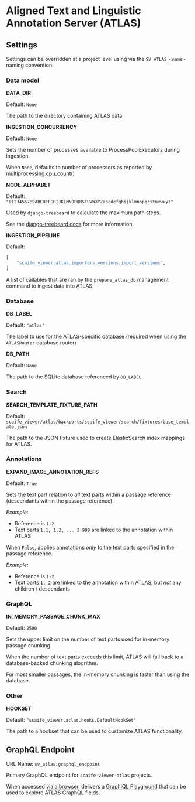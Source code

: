 # Aligned Text and Linguistic Annotation Server (ATLAS)

## Settings

Settings can be overridden at a project level using via the `SV_ATLAS_<name>`
naming convention.

### Data model

**DATA_DIR**

Default: `None`

The path to the directory containing ATLAS data

**INGESTION_CONCURRENCY**

Default: `None`

Sets the number of processes available to ProcessPoolExecutors during ingestion.

When `None`, defaults to number of processors as reported by multiprocessing.cpu_count()

**NODE_ALPHABET**

Default: `"0123456789ABCDEFGHIJKLMNOPQRSTUVWXYZabcdefghijklmnopqrstuvwxyz"`

Used by `django-treebeard` to calculate the maximum path steps.

See the [django-treebeard docs](https://django-treebeard.readthedocs.io/en/latest/mp_tree.html#treebeard.mp_tree.MP_Node.alphabet) for more information.


**INGESTION_PIPELINE**

Default:
```python
[
    "scaife_viewer.atlas.importers.versions.import_versions",
]
```

A list of callables that are ran by the `prepare_atlas_db` management
command to ingest data into ATLAS.


### Database

**DB_LABEL**

Default: `"atlas"`

The label to use for the ATLAS-specific database (required when using the `ATLASRouter` database router)

**DB_PATH**

Default: `None`

The path to the SQLite database referenced by `DB_LABEL`.

### Search
**SEARCH_TEMPLATE_FIXTURE_PATH**

Default: `scaife_viewer/atlas/backports/scaife_viewer/search/fixtures/base_template.json`

The path to the JSON fixture used to create ElasticSearch index mappings for ATLAS.

### Annotations

**EXPAND_IMAGE_ANNOTATION_REFS**

Default: `True`

Sets the text part relation to _all_ text parts within a passage reference (descendants within the passage reference).

_Example_:
- Reference is `1-2`
- Text parts `1.1, 1.2, ... 2.999` are linked to the annotation within ATLAS

When `False`, applies annotations _only_ to the text parts
specified in the passage reference.

_Example_:
- Reference is `1-2`
- Text parts `1, 2` are linked to the annotation within ATLAS, but _not_ any children / descendants

### GraphQL

**IN_MEMORY_PASSAGE_CHUNK_MAX**

Default: `2500`

Sets the upper limit on the number of text parts used for in-memory passage chunking.

When the number of text parts exceeds this limit, ATLAS will fall back to a database-backed
chunking alogrithm.

For most smaller passages, the in-memory chunking is faster than using the database.


### Other

**HOOKSET**

Default: `"scaife_viewer.atlas.hooks.DefaultHookSet"`

The path to a hookset that can be used to customize ATLAS functionality.

## GraphQL Endpoint

URL Name: `sv_atlas:graphql_endpoint`

Primary GraphQL endpoint for `scaife-viewer-atlas` projects.

When accessed [via a browser](https://github.com/graphql-python/graphene-django/blob/2e806384f60505a29745752bf9c477c71668f0fa/graphene_django/views.py#L154), delivers a [GraphiQL Playground](https://github.com/graphql/graphiql#graphiql) that can be used
to explore ATLAS GraphQL fields.
